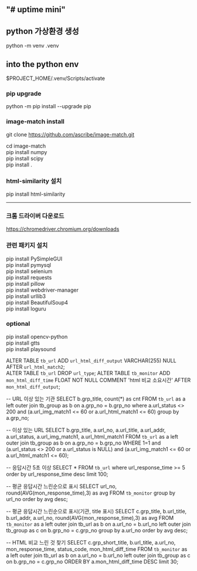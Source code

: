 "# uptime mini" 
-----------------
## python 가상환경 생성
python -m venv .venv

## into the python env
$PROJECT_HOME/.venv/Scripts/activate

### pip upgrade
python -m pip install --upgrade pip
 
### image-match install
git clone https://github.com/ascribe/image-match.git

cd image-match  
pip install numpy  
pip install scipy  
pip install .  

### html-similarity 설치
pip install html-similarity  

-------------------------
### 크롬 드라이버 다운로드
https://chromedriver.chromium.org/downloads

### 관련 패키지 설치
pip install PySimpleGUI  
pip install pymysql  
pip install selenium  
pip install requests  
pip install pillow  
pip install webdriver-manager  
pip install urllib3  
pip install BeautifulSoup4  
pip install loguru  


### optional
pip install opencv-python  
pip install gtts  
pip install playsound  



ALTER TABLE `tb_url` ADD `url_html_diff_output` VARCHAR(255) NULL AFTER `url_html_match2`;  
ALTER TABLE `tb_url` DROP `url_type`;
ALTER TABLE `tb_monitor` ADD `mon_html_diff_time` FLOAT NOT NULL COMMENT 'html 비교 소요시간' AFTER `mon_html_diff_output`;


-- URL 이상 있는 기관
SELECT b.grp_title, count(*) as cnt FROM `tb_url` as a
left outer join tb_group as b
on a.grp_no = b.grp_no
where a.url_status <> 200
and (a.url_img_match1 <= 60 
	 or a.url_html_match1 <= 60)
group by a.grp_no;


-- 이상 있는 URL
SELECT b.grp_title, a.url_no, a.url_title, a.url_addr, a.url_status, a.url_img_match1, a.url_html_match1 
FROM `tb_url` as a
left outer join tb_group as b
on a.grp_no = b.grp_no
WHERE 1=1 
and (a.url_status <> 200 or a.url_status is NULL)
and (a.url_img_match1 <= 60 or a.url_html_match1 <= 60);

-- 응답시간 5초 이상
SELECT * FROM `tb_url` 
where url_response_time >= 5 
order by url_response_time 
desc limit 100;


-- 평균 응답시간 느린순으로 표시
SELECT url_no, round(AVG(mon_response_time),3) as avg FROM `tb_monitor`
group by url_no
order by avg desc;

-- 평균 응답시간 느린순으로 표시(기관, title 표시)
SELECT c.grp_title, b.url_title, b.url_addr, a.url_no, round(AVG(mon_response_time),3) as avg 
FROM `tb_monitor` as a
left outer join tb_url as b
on a.url_no = b.url_no
left outer join tb_group as c
on b.grp_no = c.grp_no
group by a.url_no
order by avg desc;

-- HTML 비교 느린 것 찾기
SELECT c.grp_short_title, b.url_title, a.url_no, mon_response_time, status_code, mon_html_diff_time 
FROM `tb_monitor` as a
left outer join tb_url as b
on a.url_no = b.url_no
left outer join tb_group as c
on b.grp_no = c.grp_no
ORDER BY a.mon_html_diff_time DESC
limit 30;